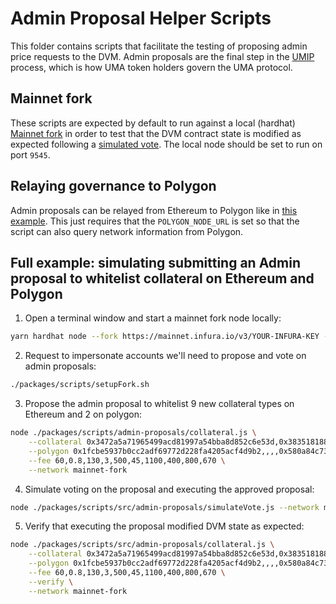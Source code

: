 # Admin Proposal Helper Scripts

This folder contains scripts that facilitate the testing of proposing admin price requests to the DVM. Admin proposals are the final step in the [UMIP](https://docs.umaproject.org/uma-tokenholders/umips) process, which is how UMA token holders govern the UMA protocol.

## Mainnet fork

These scripts are expected by default to run against a local (hardhat) [Mainnet fork](https://hardhat.org/guides/mainnet-forking.html) in order to test that the DVM contract state is modified as expected following a [simulated vote](https://docs.umaproject.org/uma-tokenholders/uma-holders#voting-on-price-requests). The local node should be set to run on port `9545`.

## Relaying governance to Polygon

Admin proposals can be relayed from Ethereum to Polygon like in [this example](https://github.com/UMAprotocol/protocol/blob/349401a869e89f9b5583d34c1f282407dca021ac/packages/core/test/polygon/e2e.js#L221). This just requires that the `POLYGON_NODE_URL` is set so that the script can also query network information from Polygon.

## Full example: simulating submitting an Admin proposal to whitelist collateral on Ethereum and Polygon

1. Open a terminal window and start a mainnet fork node locally:

```sh
yarn hardhat node --fork https://mainnet.infura.io/v3/YOUR-INFURA-KEY --no-deploy --port 9545
```

2. Request to impersonate accounts we'll need to propose and vote on admin proposals:

```sh
./packages/scripts/setupFork.sh
```

3. Propose the admin proposal to whitelist 9 new collateral types on Ethereum and 2 on polygon:

```sh
node ./packages/scripts/admin-proposals/collateral.js \
    --collateral 0x3472a5a71965499acd81997a54bba8d852c6e53d,0x383518188c0c6d7730d91b2c03a03c837814a899,0x875773784af8135ea0ef43b5a374aad105c5d39e,0x6810e776880c02933d47db1b9fc05908e5386b96,,0x0cec1a9154ff802e7934fc916ed7ca50bde6844e,0xad32A8e6220741182940c5aBF610bDE99E737b2D,0x956F47F50A910163D8BF957Cf5846D573E7f87CA,0xc7283b66Eb1EB5FB86327f08e1B5816b0720212B,0xc770eefad204b5180df6a14ee197d99d808ee52d \
    --polygon 0x1fcbe5937b0cc2adf69772d228fa4205acf4d9b2,,,,0x580a84c73811e1839f75d86d75d88cca0c241ff4,,,,, \
    --fee 60,0.8,130,3,500,45,1100,400,800,670 \
    --network mainnet-fork
```

4. Simulate voting on the proposal and executing the approved proposal:

```sh
node ./packages/scripts/src/admin-proposals/simulateVote.js --network mainnet-fork
```

5. Verify that executing the proposal modified DVM state as expected:

```sh
node ./packages/scripts/src/admin-proposals/collateral.js \
    --collateral 0x3472a5a71965499acd81997a54bba8d852c6e53d,0x383518188c0c6d7730d91b2c03a03c837814a899,0x875773784af8135ea0ef43b5a374aad105c5d39e,0x6810e776880c02933d47db1b9fc05908e5386b96,,0x0cec1a9154ff802e7934fc916ed7ca50bde6844e,0xad32A8e6220741182940c5aBF610bDE99E737b2D,0x956F47F50A910163D8BF957Cf5846D573E7f87CA,0xc7283b66Eb1EB5FB86327f08e1B5816b0720212B,0xc770eefad204b5180df6a14ee197d99d808ee52d \
    --polygon 0x1fcbe5937b0cc2adf69772d228fa4205acf4d9b2,,,,0x580a84c73811e1839f75d86d75d88cca0c241ff4,,,,, \
    --fee 60,0.8,130,3,500,45,1100,400,800,670 \
    --verify \
    --network mainnet-fork
```
